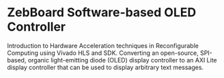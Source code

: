 # ZebBoard Software-based OLED Controller

Introduction to Hardware Acceleration techniques in Reconfigurable Computing using Vivado HLS and SDK. Converting an open-source, SPI-based, organic light-emitting diode (OLED) display controller to an AXI Lite display controller that can be used to display arbitrary text messages.
